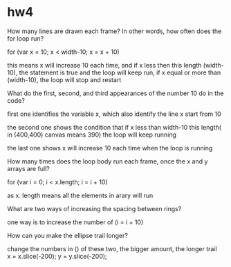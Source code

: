 # hw4

How many lines are drawn each frame? In other words, how often does the for loop run?

for (var x = 10; x < width-10; x = x + 10)

this means x will increase 10 each time, and if x less then this length (width-10), the statement is true and the loop will keep run, if x equal or more than (width-10), the loop will stop and restart 

What do the first, second, and third appearances of the number 10 do in the code?

first one identifies the variable x, which also identify the line x start from 10

the second one shows the condition that if x less than width-10 this length( in (400,400) canvas means 390) the loop will keep running

the last one shows x will increase 10 each time when the loop is running

How many times does the loop body run each frame, once the x and y arrays are full?

 for (var i = 0; i < x.length; i = i + 10)
 
 as x. length means all the elements in arary will run


What are two ways of increasing the spacing between rings?

one way is to increase the number of (i = i + 10)


How can you make the ellipse trail longer?

change the numbers in () of these two, the bigger amount, the longer trail  
x = x.slice(-200); 
y = y.slice(-200); 

